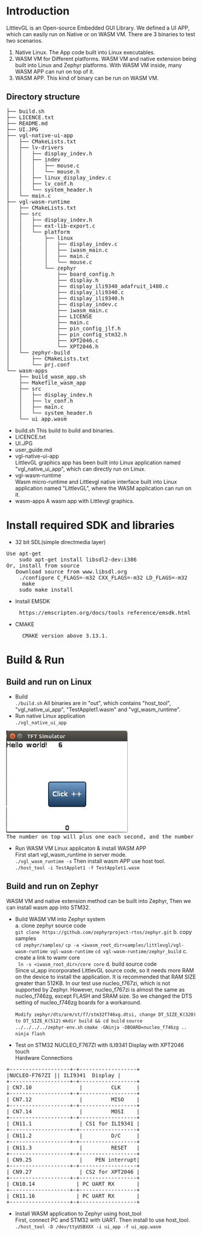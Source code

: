 Introduction
==============
LittlevGL is an Open-source Embedded GUI Library. We defined a UI APP, which can easily run on Native or on WASM VM. There are 3 binaries to test two scenarios.
1. Native Linux. The App code built into Linux executables.
2. WASM VM for Different platforms. WASM VM and native extension being built into Linux and Zephyr platforms. With WASM VM inside, many WASM APP can run on top of it.
3. WASM APP. This kind of binary can be run on WASM VM.

Directory structure
--------------------------------
<pre>
├── build.sh
├── LICENCE.txt
├── README.md
├── UI.JPG
├── vgl-native-ui-app
│   ├── CMakeLists.txt
│   ├── lv-drivers
│   │   ├── display_indev.h
│   │   ├── indev
│   │   │   ├── mouse.c
│   │   │   └── mouse.h
│   │   ├── linux_display_indev.c
│   │   ├── lv_conf.h
│   │   └── system_header.h
│   └── main.c
├── vgl-wasm-runtime
│   ├── CMakeLists.txt
│   ├── src
│   │   ├── display_indev.h
│   │   ├── ext-lib-export.c
│   │   └── platform
│   │       ├── linux
│   │       │   ├── display_indev.c
│   │       │   ├── iwasm_main.c
│   │       │   ├── main.c
│   │       │   └── mouse.c
│   │       └── zephyr
│   │           ├── board_config.h
│   │           ├── display.h
│   │           ├── display_ili9340_adafruit_1480.c
│   │           ├── display_ili9340.c
│   │           ├── display_ili9340.h
│   │           ├── display_indev.c
│   │           ├── iwasm_main.c
│   │           ├── LICENSE
│   │           ├── main.c
│   │           ├── pin_config_jlf.h
│   │           ├── pin_config_stm32.h
│   │           ├── XPT2046.c
│   │           └── XPT2046.h
│   └── zephyr-build
│       ├── CMakeLists.txt
│       └── prj.conf
└── wasm-apps
    ├── build_wasm_app.sh
    ├── Makefile_wasm_app
    ├── src
    │   ├── display_indev.h
    │   ├── lv_conf.h
    │   ├── main.c
    │   └── system_header.h
    └── ui_app.wasm
</pre>
- build.sh
  This build to build and binaries.
- LICENCE.txt
- UI.JPG
- user_guide.md
- vgl-native-ui-app</br>
  LittlevGL graphics app has been built into Linux application named "vgl_native_ui_app", which can directly run on Linux.
- vgl-wasm-runtime</br>
  Wasm micro-runtime and Littlevgl native interface built into Linux application named "LittlevGL", where the WASM application can run on it.
- wasm-apps
  A wasm app with Littlevgl graphics.


Install required SDK and libraries
==============
- 32 bit SDL(simple directmedia layer)
<pre>
Use apt-get
    sudo apt-get install libsdl2-dev:i386
Or, install from source  
   Download source from www.libsdl.org
    ./configure C_FLAGS=-m32 CXX_FLAGS=-m32 LD_FLAGS=-m32
     make
    sudo make install
</pre>
- Install EMSDK
<pre>
    https://emscripten.org/docs/tools_reference/emsdk.html
</pre>
- CMAKE
<pre>
     CMAKE version above 3.13.1.
</pre>

Build & Run
==============

Build and run on Linux
--------------------------------
- Build</br>
`./build.sh`
    All binaries are in "out", which contains "host_tool", "vgl_native_ui_app", "TestApplet1.wasm" and "vgl_wasm_runtime".
- Run native Linux application</br>
`./vgl_native_ui_app`
<pre>
<img src="./UI.JPG">
The number on top will plus one each second, and the number on the bottom will plus one when clicked.
</pre>
- Run WASM VM Linux applicaton & install WASM APP</br>
 First start vgl_wasm_runtime in server mode.</br>
`./vgl_wasm_runtime -s`
 Then install wasm APP use host tool.</br>
`./host_tool -i TestApplet1 -f TestApplet1.wasm`


Build and run on Zephyr
--------------------------------
WASM VM and native extension method can be built into Zephyr, Then we can install wasm app into STM32.
- Build WASM VM into Zephyr system</br>
 a. clone zephyr source code</br>
`git clone https://github.com/zephyrproject-rtos/zephyr.git`
 b. copy samples</br>
    `cd zephyr/samples/`
    `cp -a <iwasm_root_dir>samples/littlevgl/vgl-wasm-runtime vgl-wasm-runtime`
    `cd vgl-wasm-runtime/zephyr_build`
 c. create a link to wamr core</br>
   ` ln -s <iwasm_root_dir>/core core`
 d. build source code</br>
    Since ui_app incorporated LittlevGL source code, so it needs more RAM on the device to install the application.
    It is recommended that RAM SIZE greater than 512KB.
    In our test use nucleo_f767zi, which is not supported by Zephyr.
    However, nucleo_f767zi is almost the same as nucleo_f746zg, except FLASH and SRAM size.
    So we changed the DTS setting of nucleo_f746zg boards for a workaround.</br>

    `Modify zephyr/dts/arm/st/f7/stm32f746xg.dtsi, change DT_SIZE_K(320) to DT_SIZE_K(512)`
    `mkdir build && cd build`
    `source ../../../../zephyr-env.sh`
    `cmake -GNinja -DBOARD=nucleo_f746zg ..`
   ` ninja flash`

- Test on STM32 NUCLEO_F767ZI with ILI9341 Display with XPT2046 touch</br>
Hardware Connections
<pre>
+-------------------+-+------------------+
|NUCLEO-F767ZI || ILI9341  Display |
+-------------------+-+------------------+
| CN7.10               |         CLK     |
+-------------------+-+------------------+
| CN7.12               |         MISO    |
+-------------------+-+------------------+
| CN7.14               |         MOSI    |
+-------------------+-+------------------+
| CN11.1               | CS1 for ILI9341 |
+-------------------+-+------------------+
| CN11.2               |         D/C     |
+-------------------+-+------------------+
| CN11.3               |         RESET   |
+-------------------+-+------------------+
| CN9.25               |    PEN interrupt|
+-------------------+-+------------------+
| CN9.27               | CS2 for XPT2046 |
+-------------------+-+------------------+
| CN10.14             | PC UART RX       |
+-------------------+-+------------------+
| CN11.16             | PC UART RX       |
+-------------------+-+------------------+
</pre>
- Install WASM application to Zephyr using host_tool</br>
First, connect PC and STM32 with UART. Then install to use host_tool.
`./host_tool -D /dev/ttyUSBXXX -i ui_app -f ui_app.wasm`

